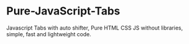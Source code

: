 # Pure-JavaScript-Tabs
Javascript Tabs with auto shifter, Pure HTML CSS JS without libraries, simple, fast and lightweight code.
